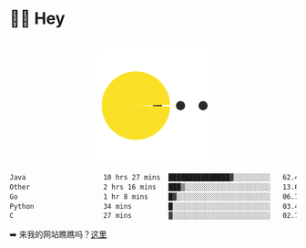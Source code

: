 
# 👋🏻 Hey
<div align="center">
	<br>
	<img src="https://raw.githubusercontent.com/Aniket965/Aniket965/master/pacman.svg?sanitize=true" width="200" height="200">
	<br>
</div>

<!--START_SECTION:waka-->

```txt
Java                   10 hrs 27 mins  ███████████████▓░░░░░░░░░   62.46 %
Other                  2 hrs 16 mins   ███▒░░░░░░░░░░░░░░░░░░░░░   13.63 %
Go                     1 hr 8 mins     █▓░░░░░░░░░░░░░░░░░░░░░░░   06.78 %
Python                 34 mins         █░░░░░░░░░░░░░░░░░░░░░░░░   03.45 %
C                      27 mins         ▓░░░░░░░░░░░░░░░░░░░░░░░░   02.79 %
```

<!--END_SECTION:waka-->

 ➡️  来我的网站瞧瞧吗？[这里](https://www.shaolongfei.com)
